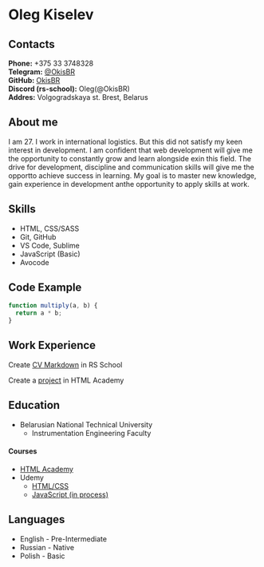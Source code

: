 # **Oleg Kiselev**

## Contacts

**Phone:** +375 33 3748328  
**Telegram:** [@OkisBR](https://t.me/OkisBR)  
**GitHub:** [OkisBR](https://github.com/OkisBR)  
**Discord (rs-school):** Oleg(@OkisBR)  
**Addres:** Volgogradskaya st. Brest, Belarus

## About me

I am 27. I work in international logistics. But this did not satisfy my keen interest in development. I am confident that web development will give me the opportunity to constantly grow and learn alongside exin this field. The drive for development, discipline and communication skills will give me the opportto achieve success in learning. My goal is to master new knowledge, gain experience in development anthe opportunity to apply skills at work.

## Skills

- HTML, CSS/SASS
- Git, GitHub
- VS Code, Sublime
- JavaScript (Basic)
- Avocode

## Code Example

```js
function multiply(a, b) {
  return a * b;
}
```

## Work Experience

Create [CV Markdown](https://okisbr.github.io/rsschool-cv/cv) in RS School

Create a [project](https://okisbr.github.io/HTMLacademy/) in HTML Academy

## Education

- Belarusian National Technical University
  - Instrumentation Engineering Faculty

#### Courses

- [HTML Academy](https://htmlacademy.ru/)
- Udemy
  - [HTML/CSS](https://www.udemy.com/course/webdeveloper)
  - [JavaScript (in process)](https://www.udemy.com/course/javascript_full)

## Languages

- English - Pre-Intermediate
- Russian - Native
- Polish - Basic
